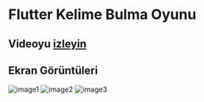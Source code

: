 # Flutter Kelime Bulma Oyunu

## Videoyu [izleyin](link)

## Ekran Görüntüleri

![image1](https://i.hizliresim.com/XMPNNM.png)
![image2](https://i.hizliresim.com/AiRiwS.png)
![image3](https://i.hizliresim.com/QzSwy5.png)
